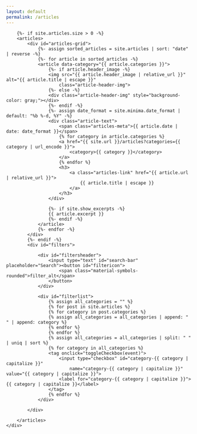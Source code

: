 ```yaml
---
layout: default
permalink: /articles
---
```


<div id="articles">
    <div class="wrapper">

        {%- if site.articles.size > 0 -%}
        <articles>
            <div id="articles-grid">
                {%- assign sorted_articles = site.articles | sort: "date" | reverse -%}
                {%- for article in sorted_articles -%}
                <article data-category="{{ article.categories }}">
                    {%- if article.header_image -%}
                    <img src="{{ article.header_image | relative_url }}" alt="{{ article.title | escape }}"
                        class="article-header-img">
                    {%- else -%}
                    <div class="article-header-img" style="background-color: gray;"></div>
                    {%- endif -%}
                    {%- assign date_format = site.minima.date_format | default: "%b %-d, %Y" -%}
                    <div class="article-text">
                        <span class="articles-meta">{{ article.date | date: date_format }}</span>
                        {% for category in article.categories %}
                        <a href="{{ site.url }}/articles?categories={{ category | url_encode }}">
                            <category>{{ category }}</category>
                        </a>
                        {% endfor %}
                        <h3>
                            <a class="articles-link" href="{{ article.url | relative_url }}">
                                {{ article.title | escape }}
                            </a>
                        </h3>
                    </div>

                    {%- if site.show_excerpts -%}
                    {{ article.excerpt }}
                    {%- endif -%}
                </article>
                {%- endfor -%}
            </div>
            {%- endif -%}
            <div id="filters">

                <div id="filtersheader">
                    <input type="text" id="search-bar" placeholder="Search"><button id="filtericon">
                        <span class="material-symbols-rounded">filter_alt</span>
                    </button>
                </div>

                <div id="filterlist">
                    {% assign all_categories = "" %}
                    {% for post in site.articles %}
                    {% for category in post.categories %}
                    {% assign all_categories = all_categories | append: " " | append: category %}
                    {% endfor %}
                    {% endfor %}
                    {% assign all_categories = all_categories | split: " " | uniq | sort %}
                    {% for category in all_categories %}
                    <tag onclick="toggleCheckbox(event)">
                        <input type="checkbox" id="category-{{ category | capitalize }}"
                            name="category-{{ category | capitalize }}" value="{{ category | capitalize }}">
                        <label for="category-{{ category | capitalize }}">{{ category | capitalize }}</label>
                    </tag>
                    {% endfor %}
                </div>

            </div>

        </articles>
    </div>

</div>
<script src="scripts/articles.js"></script>